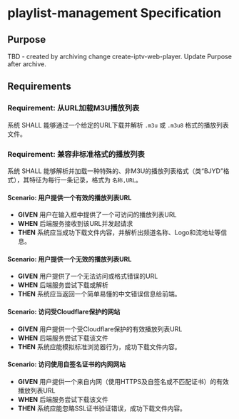 # playlist-management Specification

## Purpose
TBD - created by archiving change create-iptv-web-player. Update Purpose after archive.
## Requirements
### Requirement: 从URL加载M3U播放列表
系统 SHALL 能够通过一个给定的URL下载并解析 `.m3u` 或 `.m3u8` 格式的播放列表文件。

### Requirement: 兼容非标准格式的播放列表
系统 SHALL 能够解析并加载一种特殊的、非M3U的播放列表格式（类“BJYD”格式），其特征为每行一条记录，格式为 `名称,URL`。

#### Scenario: 用户提供一个有效的播放列表URL
- **GIVEN** 用户在输入框中提供了一个可访问的播放列表URL
- **WHEN** 后端服务接收到该URL并发起请求
- **THEN** 系统应当成功下载文件内容，并解析出频道名称、Logo和流地址等信息。

#### Scenario: 用户提供一个无效的播放列表URL
- **GIVEN** 用户提供了一个无法访问或格式错误的URL
- **WHEN** 后端服务尝试下载或解析
- **THEN** 系统应当返回一个简单易懂的中文错误信息给前端。

#### Scenario: 访问受Cloudflare保护的网站
- **GIVEN** 用户提供一个受Cloudflare保护的有效播放列表URL
- **WHEN** 后端服务尝试下载该文件
- **THEN** 系统应能模拟标准浏览器行为，成功下载文件内容。

#### Scenario: 访问使用自签名证书的内网网站
- **GIVEN** 用户提供一个来自内网（使用HTTPS及自签名或不匹配证书）的有效播放列表URL
- **WHEN** 后端服务尝试下载该文件
- **THEN** 系统应能忽略SSL证书验证错误，成功下载文件内容。

